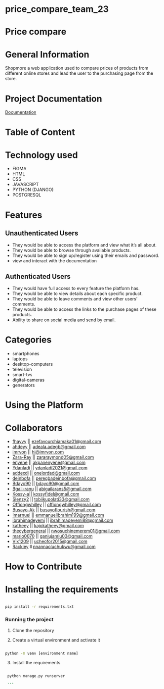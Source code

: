 # price_compare_team_23
# Price compare

# General Information
Shopmore a web application used to compare prices of products from different online stores and lead the user to the purchasing page from the store.

# Project Documentation 

[Documentation](https://docs.google.com/document/d/1LwY4xf3l5XciiLNhw41vyeaFBxyWQHW0W8_FRE-xsR4/edit)

# Table of Content

# Technology used
* FIGMA
* HTML
* CSS
* JAVASCRIPT
* PYTHON (DJANGO)
* POSTGRESQL

# Features
## Unauthenticated Users
- They would be able to access the platform and view what it’s all about.
- They would be able to browse through available products.
- They would be able to sign up/register using their emails and password.
- view and interact with the documentation

## Authenticated Users
-   They would have full access to every feature the platform has.
-   They would be able to view details about each specific product.
-   They would be able to leave comments and view other users’ comments.
-   They would be able to access the links to the purchase pages of these products.
-   Ability to share on social media and send by email.


# Categories
* smartphones
* laptops
* desktop-computers
* television
* smart-tvs
* digital-cameras
* generators

# Using the Platform


# Collaborators
* [fhayvy](github.com/fhayvy) || ezefavourchiamaka01@gmail.com
* [ahdeyy](github.com/Ahdeyyy) || adeala.adegb@gmail.com
* [imrvon](github.com/imrvon) || hi@imrvon.com
* [Zara-Ray](github.com/Zara-Ray) || zararaymond05@gmail.com
* [enyene](https://github.com/enyene) || akpanenyene@gmail.com
* [Ydanladi](https://github.com/Ydanladi) || ydanladi2021@gmail.com
* [addexdi](https://github.com/addexdi) || onelordad@gmail.com
* [deinbofa](https://github.com/deinbofa) || peregbadeinbofa@gmail.com
* [Bdayo90](https://github.com/Bdayo90) || bdayo90@gmail.com
* [Bgail-ranu](https://github.com/Bgail-ranu) || abigailarans5@gmail.com
* [Kossy-a](https://github.com/Kossy-a)|| kossyfidel@gmail.com
* [Slenzy2](https://github.com/Slenzy2) || tobiikupolati33@gmail.com
* [Offiongwhilley](https://github.com/Offiongwhilley) || offiongwhilley@gmail.com
* [Busayo-Ak](https://github.com/Busayo-Ak) || busayoflourish@gmail.com 
* [Imarnuel](https://github.com/Imarnuel) || emmanuelibrahim199@gmail.com 
* [ibrahimadeyemi](https://github.com/ibrahimadeyemi) || ibrahimadeyemi88@gmail.com 
* [katheey](https://github.com/katheey) || kajokatheey@gmail.com 
* [thecybergeneral](https://github.com/thecybergeneral) || nwosuchinemerem01@gmail.com
* [mario0070](https://github.com/mario0070) || ganiujamiu03@gmail.com 
* [Vix1209](https://github.com/Vix1209) || ucheofor2015@gmail.com 
* [Rackiey](https://github.com/Rackiey) ll nnannaoluchukwu@gmail.com

# How to Contribute


# Installing the requirements

```bash

pip install -r requirements.txt

```

  

### Running the project

  

1. Clone the repository

2. Create a virtual environment and activate it

```bash

python -m venv [environment name]

```

3. Install the requirements

  

```bash

 python manage.py runserver

 ```
